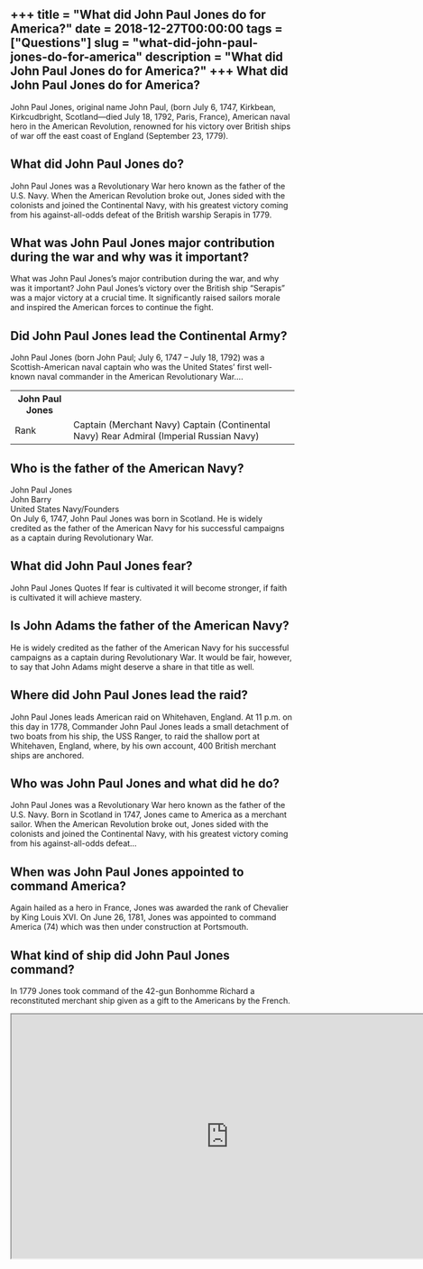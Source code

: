 +++
title = "What did John Paul Jones do for America?"
date = 2018-12-27T00:00:00
tags = ["Questions"]
slug = "what-did-john-paul-jones-do-for-america"
description = "What did John Paul Jones do for America?"
+++
What did John Paul Jones do for America?
----------------------------------------

John Paul Jones, original name John Paul, (born July 6, 1747, Kirkbean, Kirkcudbright, Scotland—died July 18, 1792, Paris, France), American naval hero in the American Revolution, renowned for his victory over British ships of war off the east coast of England (September 23, 1779).

What did John Paul Jones do?
----------------------------

John Paul Jones was a Revolutionary War hero known as the father of the U.S. Navy. When the American Revolution broke out, Jones sided with the colonists and joined the Continental Navy, with his greatest victory coming from his against-all-odds defeat of the British warship Serapis in 1779.

What was John Paul Jones major contribution during the war and why was it important?
------------------------------------------------------------------------------------

What was John Paul Jones’s major contribution during the war, and why was it important? John Paul Jones’s victory over the British ship “Serapis” was a major victory at a crucial time. It significantly raised sailors morale and inspired the American forces to continue the fight.

Did John Paul Jones lead the Continental Army?
----------------------------------------------

John Paul Jones (born John Paul; July 6, 1747 – July 18, 1792) was a Scottish-American naval captain who was the United States’ first well-known naval commander in the American Revolutionary War….

<table><tr><th>John Paul Jones</th></tr><tr><td>Rank</td><td>Captain (Merchant Navy) Captain (Continental Navy) Rear Admiral (Imperial Russian Navy)</td></tr></table>

Who is the father of the American Navy?
---------------------------------------

 John Paul Jones  
John Barry  
United States Navy/Founders  
On July 6, 1747, John Paul Jones was born in Scotland. He is widely credited as the father of the American Navy for his successful campaigns as a captain during Revolutionary War.

What did John Paul Jones fear?
------------------------------

John Paul Jones Quotes If fear is cultivated it will become stronger, if faith is cultivated it will achieve mastery.

Is John Adams the father of the American Navy?
----------------------------------------------

He is widely credited as the father of the American Navy for his successful campaigns as a captain during Revolutionary War. It would be fair, however, to say that John Adams might deserve a share in that title as well.

Where did John Paul Jones lead the raid?
----------------------------------------

John Paul Jones leads American raid on Whitehaven, England. At 11 p.m. on this day in 1778, Commander John Paul Jones leads a small detachment of two boats from his ship, the USS Ranger, to raid the shallow port at Whitehaven, England, where, by his own account, 400 British merchant ships are anchored.

Who was John Paul Jones and what did he do?
-------------------------------------------

John Paul Jones was a Revolutionary War hero known as the father of the U.S. Navy. Born in Scotland in 1747, Jones came to America as a merchant sailor. When the American Revolution broke out, Jones sided with the colonists and joined the Continental Navy, with his greatest victory coming from his against-all-odds defeat…

When was John Paul Jones appointed to command America?
------------------------------------------------------

Again hailed as a hero in France, Jones was awarded the rank of Chevalier by King Louis XVI. On June 26, 1781, Jones was appointed to command America (74) which was then under construction at Portsmouth.

What kind of ship did John Paul Jones command?
----------------------------------------------

In 1779 Jones took command of the 42-gun Bonhomme Richard a reconstituted merchant ship given as a gift to the Americans by the French.

<iframe allow="accelerometer; autoplay; clipboard-write; encrypted-media; gyroscope; picture-in-picture" allowfullscreen="" class="__youtube_prefs__  epyt-is-override  no-lazyload" data-no-lazy="1" data-origheight="433" data-origwidth="770" data-skipgform_ajax_framebjll="" height="433" id="_ytid_72207" loading="lazy" src="https://www.youtube.com/embed/BusyV-NnPf4?enablejsapi=1&autoplay=0&cc_load_policy=0&cc_lang_pref=&iv_load_policy=1&loop=0&modestbranding=0&rel=1&fs=1&playsinline=0&autohide=2&theme=dark&color=red&controls=1&" title="YouTube player" width="770"></iframe>
